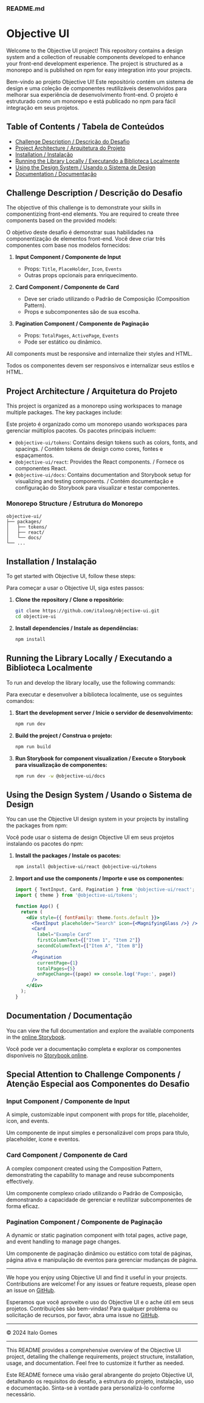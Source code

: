 ### README.md

# Objective UI

Welcome to the Objective UI project! This repository contains a design system and a collection of reusable components developed to enhance your front-end development experience. The project is structured as a monorepo and is published on npm for easy integration into your projects.

Bem-vindo ao projeto Objective UI! Este repositório contém um sistema de design e uma coleção de componentes reutilizáveis desenvolvidos para melhorar sua experiência de desenvolvimento front-end. O projeto é estruturado como um monorepo e está publicado no npm para fácil integração em seus projetos.

## Table of Contents / Tabela de Conteúdos

- [Challenge Description / Descrição do Desafio](#challenge-description--descrição-do-desafio)
- [Project Architecture / Arquitetura do Projeto](#project-architecture--arquitetura-do-projeto)
- [Installation / Instalação](#installation--instalação)
- [Running the Library Locally / Executando a Biblioteca Localmente](#running-the-library-locally--executando-a-biblioteca-localmente)
- [Using the Design System / Usando o Sistema de Design](#using-the-design-system--usando-o-sistema-de-design)
- [Documentation / Documentação](#documentation--documentação)

## Challenge Description / Descrição do Desafio

The objective of this challenge is to demonstrate your skills in componentizing front-end elements. You are required to create three components based on the provided models:

O objetivo deste desafio é demonstrar suas habilidades na componentização de elementos front-end. Você deve criar três componentes com base nos modelos fornecidos:

1. **Input Component / Componente de Input**
   - Props: `Title`, `PlaceHolder`, `Icon`, `Events`
   - Outras props opcionais para enriquecimento.

2. **Card Component / Componente de Card**
   - Deve ser criado utilizando o Padrão de Composição (Composition Pattern).
   - Props e subcomponentes são de sua escolha.

3. **Pagination Component / Componente de Paginação**
   - Props: `TotalPages`, `ActivePage`, `Events`
   - Pode ser estático ou dinâmico.

All components must be responsive and internalize their styles and HTML.

Todos os componentes devem ser responsivos e internalizar seus estilos e HTML.

## Project Architecture / Arquitetura do Projeto

This project is organized as a monorepo using workspaces to manage multiple packages. The key packages include:

Este projeto é organizado como um monorepo usando workspaces para gerenciar múltiplos pacotes. Os pacotes principais incluem:

- `@objective-ui/tokens`: Contains design tokens such as colors, fonts, and spacings. / Contém tokens de design como cores, fontes e espaçamentos.
- `@objective-ui/react`: Provides the React components. / Fornece os componentes React.
- `@objective-ui/docs`: Contains documentation and Storybook setup for visualizing and testing components. / Contém documentação e configuração do Storybook para visualizar e testar componentes.

### Monorepo Structure / Estrutura do Monorepo

```
objective-ui/
├── packages/
│   ├── tokens/
│   ├── react/
│   └── docs/
└── ...
```

## Installation / Instalação

To get started with Objective UI, follow these steps:

Para começar a usar o Objective UI, siga estes passos:

1. **Clone the repository / Clone o repositório:**
   ```sh
   git clone https://github.com/italoog/objective-ui.git
   cd objective-ui
   ```

2. **Install dependencies / Instale as dependências:**
   ```sh
   npm install
   ```

## Running the Library Locally / Executando a Biblioteca Localmente

To run and develop the library locally, use the following commands:

Para executar e desenvolver a biblioteca localmente, use os seguintes comandos:

1. **Start the development server / Inicie o servidor de desenvolvimento:**
   ```sh
   npm run dev
   ```

2. **Build the project / Construa o projeto:**
   ```sh
   npm run build
   ```

3. **Run Storybook for component visualization / Execute o Storybook para visualização de componentes:**
   ```sh
   npm run dev -w @objective-ui/docs
   ```

## Using the Design System / Usando o Sistema de Design

You can use the Objective UI design system in your projects by installing the packages from npm:

Você pode usar o sistema de design Objective UI em seus projetos instalando os pacotes do npm:

1. **Install the packages / Instale os pacotes:**
   ```sh
   npm install @objective-ui/react @objective-ui/tokens
   ```

2. **Import and use the components / Importe e use os componentes:**
   ```jsx
   import { TextInput, Card, Pagination } from '@objective-ui/react';
   import { theme } from '@objective-ui/tokens';

   function App() {
     return (
       <div style={{ fontFamily: theme.fonts.default }}>
         <TextInput placeholder="Search" icon={<MagnifyingGlass />} />
         <Card 
           label="Example Card" 
           firstColumnText={["Item 1", "Item 2"]} 
           secondColumnText={["Item A", "Item B"]} 
         />
         <Pagination 
           currentPage={1} 
           totalPages={5} 
           onPageChange={(page) => console.log('Page:', page)} 
         />
       </div>
     );
   }
   ```

## Documentation / Documentação

You can view the full documentation and explore the available components in the [online Storybook](https://italoog.github.io/objective-ui/).

Você pode ver a documentação completa e explorar os componentes disponíveis no [Storybook online](https://italoog.github.io/objective-ui/).

## Special Attention to Challenge Components / Atenção Especial aos Componentes do Desafio

### Input Component / Componente de Input
A simple, customizable input component with props for title, placeholder, icon, and events.

Um componente de input simples e personalizável com props para título, placeholder, ícone e eventos.

### Card Component / Componente de Card
A complex component created using the Composition Pattern, demonstrating the capability to manage and reuse subcomponents effectively.

Um componente complexo criado utilizando o Padrão de Composição, demonstrando a capacidade de gerenciar e reutilizar subcomponentes de forma eficaz.

### Pagination Component / Componente de Paginação
A dynamic or static pagination component with total pages, active page, and event handling to manage page changes.

Um componente de paginação dinâmico ou estático com total de páginas, página ativa e manipulação de eventos para gerenciar mudanças de página.

---

We hope you enjoy using Objective UI and find it useful in your projects. Contributions are welcome! For any issues or feature requests, please open an issue on [GitHub](https://github.com/italoog/objective-ui).

Esperamos que você aproveite o uso do Objective UI e o ache útil em seus projetos. Contribuições são bem-vindas! Para qualquer problema ou solicitação de recursos, por favor, abra uma issue no [GitHub](https://github.com/italoog/objective-ui).

---

© 2024 Italo Gomes

---

This README provides a comprehensive overview of the Objective UI project, detailing the challenge requirements, project structure, installation, usage, and documentation. Feel free to customize it further as needed.

Este README fornece uma visão geral abrangente do projeto Objective UI, detalhando os requisitos do desafio, a estrutura do projeto, instalação, uso e documentação. Sinta-se à vontade para personalizá-lo conforme necessário.